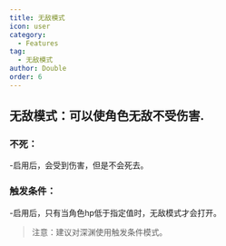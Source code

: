 ```yaml
---
title: 无敌模式
icon: user
category:
  - Features
tag:
  - 无敌模式
author: Double
order: 6
---
```


## 无敌模式：可以使角色无敌不受伤害.
### 不死：
-启用后，会受到伤害，但是不会死去。
### 触发条件：
-启用后，只有当角色hp低于指定值时，无敌模式才会打开。
>注意：建议对深渊使用触发条件模式。
